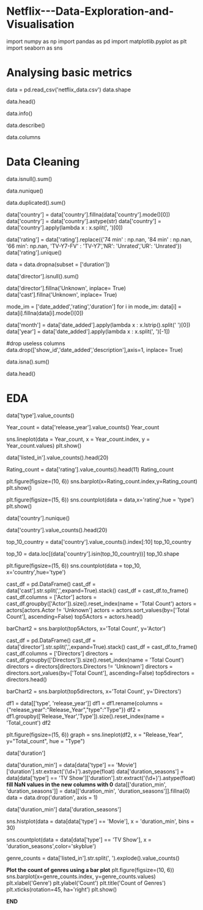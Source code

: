 # Netflix---Data-Exploration-and-Visualisation
import numpy as np
import pandas as pd
import matplotlib.pyplot as plt
import seaborn as sns

# Analysing basic metrics

data = pd.read_csv('netflix_data.csv')
data.shape

data.head()

data.info()

data.describe()

data.columns

# Data Cleaning

data.isnull().sum()

data.nunique()

data.duplicated().sum()

data['country'] = data['country'].fillna(data['country'].mode()[0])
data['country'] = data['country'].astype(str)
data['country'] = data['country'].apply(lambda x : x.split(', ')[0])

data['rating'] = data['rating'].replace({'74 min' : np.nan, '84 min' : np.nan, '66 min': np.nan, 'TV-Y7-FV' : 'TV-Y7','NR': 'Unrated','UR': 'Unrated'})
data['rating'].unique()

data = data.dropna(subset = ['duration'])

data['director'].isnull().sum()

data['director'].fillna('Unknown', inplace= True)
data['cast'].fillna('Unknown', inplace= True)

mode_im = ['date_added','rating','duration']
for i in mode_im:
    data[i] = data[i].fillna(data[i].mode()[0])

data['month'] = data['date_added'].apply(lambda x : x.lstrip().split(' ')[0])
data['year'] = data['date_added'].apply(lambda x : x.split(', ')[-1])

#drop useless columns
data.drop(['show_id','date_added','description'],axis=1, inplace= True)

data.isna().sum()

data.head()

# EDA

data['type'].value_counts()

Year_count = data['release_year'].value_counts()
Year_count

sns.lineplot(data = Year_count, x = Year_count.index, y = Year_count.values)
plt.show()

data['listed_in'].value_counts().head(20)

Rating_count = data['rating'].value_counts().head(11)
Rating_count

plt.figure(figsize=(10, 6))
sns.barplot(x=Rating_count.index,y=Rating_count)
plt.show()

plt.figure(figsize=(15, 6))
sns.countplot(data = data,x='rating',hue = 'type')
plt.show()

data['country'].nunique()

data['country'].value_counts().head(20)

top_10_country = data['country'].value_counts().index[:10]
top_10_country

top_10 = data.loc[(data['country'].isin(top_10_country))]
top_10.shape

plt.figure(figsize=(15, 6))
sns.countplot(data = top_10, x='country',hue='type')

cast_df = pd.DataFrame()
cast_df = data['cast'].str.split(',',expand=True).stack()
cast_df = cast_df.to_frame()
cast_df.columns = ['Actor']
actors = cast_df.groupby(['Actor']).size().reset_index(name = 'Total Count')
actors = actors[actors.Actor != 'Unknown']
actors = actors.sort_values(by=['Total Count'], ascending=False)
top5Actors = actors.head()

barChart2 = sns.barplot(top5Actors, x='Total Count', y='Actor')


cast_df = pd.DataFrame()
cast_df = data['director'].str.split(',',expand=True).stack()
cast_df = cast_df.to_frame()
cast_df.columns = ['Directors']
directors = cast_df.groupby(['Directors']).size().reset_index(name = 'Total Count')
directors = directors[directors.Directors != 'Unknown']
directors = directors.sort_values(by=['Total Count'], ascending=False)
top5directors = directors.head()

barChart2 = sns.barplot(top5directors, x='Total Count', y='Directors')


df1 = data[['type', 'release_year']]
df1 = df1.rename(columns = {"release_year":"Release_Year","type":"Type"})
df2 = df1.groupby(['Release_Year','Type']).size().reset_index(name = 'Total_count')
df2

plt.figure(figsize=(15, 6))
graph = sns.lineplot(df2, x = "Release_Year", y="Total_count", hue = "Type")

data['duration']

data['duration_min'] = data[data['type'] == 'Movie']['duration'].str.extract('(\d+)').astype(float)
data['duration_seasons'] = data[data['type'] == 'TV Show']['duration'].str.extract('(\d+)').astype(float)
**fill NaN values in the new columns with 0**
data[['duration_min', 'duration_seasons']] = data[['duration_min', 'duration_seasons']].fillna(0)
data = data.drop('duration', axis = 1)

data['duration_min']
data['duration_seasons']

sns.histplot(data = data[data['type'] == 'Movie'], x = 'duration_min', bins = 30)

sns.countplot(data = data[data['type'] == 'TV Show'], x = 'duration_seasons',color='skyblue')

genre_counts = data['listed_in'].str.split(', ').explode().value_counts()

**Plot the count of genres using a bar plot**
plt.figure(figsize=(10, 6))
sns.barplot(x=genre_counts.index, y=genre_counts.values)
plt.xlabel('Genre')
plt.ylabel('Count')
plt.title('Count of Genres')
plt.xticks(rotation=45, ha='right')
plt.show()

**END**

